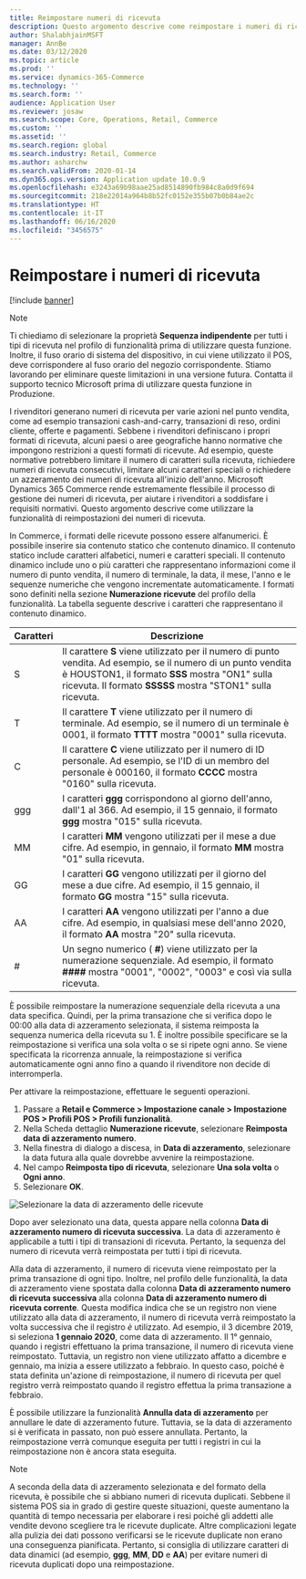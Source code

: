 ```yaml
---
title: Reimpostare numeri di ricevuta
description: Questo argomento descrive come reimpostare i numeri di ricevuta utilizzati per varie azioni a una determinata data (ad esempio, l'anno fiscale o l'anno di calendario).
author: ShalabhjainMSFT
manager: AnnBe
ms.date: 03/12/2020
ms.topic: article
ms.prod: ''
ms.service: dynamics-365-Commerce
ms.technology: ''
ms.search.form: ''
audience: Application User
ms.reviewer: josaw
ms.search.scope: Core, Operations, Retail, Commerce
ms.custom: ''
ms.assetid: ''
ms.search.region: global
ms.search.industry: Retail, Commerce
ms.author: asharchw
ms.search.validFrom: 2020-01-14
ms.dyn365.ops.version: Application update 10.0.9
ms.openlocfilehash: e3243a69b98aae25ad8514890fb984c8a0d9f694
ms.sourcegitcommit: 218e22014a964b8b52fc0152e355b07b0b84ae2c
ms.translationtype: HT
ms.contentlocale: it-IT
ms.lasthandoff: 06/16/2020
ms.locfileid: "3456575"
---
```

# <a name="reset-receipt-numbers"></a>Reimpostare i numeri di ricevuta 

[!include [banner](includes/banner.md)]

> [!NOTE]
> Ti chiediamo di selezionare la proprietà **Sequenza indipendente** per tutti i tipi di ricevuta nel profilo di funzionalità prima di utilizzare questa funzione. Inoltre, il fuso orario di sistema del dispositivo, in cui viene utilizzato il POS, deve corrispondere al fuso orario del negozio corrispondente. Stiamo lavorando per eliminare queste limitazioni in una versione futura. Contatta il supporto tecnico Microsoft prima di utilizzare questa funzione in Produzione.

I rivenditori generano numeri di ricevuta per varie azioni nel punto vendita, come ad esempio transazioni cash-and-carry, transazioni di reso, ordini cliente, offerte e pagamenti. Sebbene i rivenditori definiscano i propri formati di ricevuta, alcuni paesi o aree geografiche hanno normative che impongono restrizioni a questi formati di ricevute. Ad esempio, queste normative potrebbero limitare il numero di caratteri sulla ricevuta, richiedere numeri di ricevuta consecutivi, limitare alcuni caratteri speciali o richiedere un azzeramento dei numeri di ricevuta all'inizio dell'anno. Microsoft Dynamics 365 Commerce rende estremamente flessibile il processo di gestione dei numeri di ricevuta, per aiutare i rivenditori a soddisfare i requisiti normativi. Questo argomento descrive come utilizzare la funzionalità di reimpostazioni dei numeri di ricevuta.

In Commerce, i formati delle ricevute possono essere alfanumerici. È possibile inserire sia contenuto statico che contenuto dinamico. Il contenuto statico include caratteri alfabetici, numeri e caratteri speciali. Il contenuto dinamico include uno o più caratteri che rappresentano informazioni come il numero di punto vendita, il numero di terminale, la data, il mese, l'anno e le sequenze numeriche che vengono incrementate automaticamente. I formati sono definiti nella sezione **Numerazione ricevute** del profilo della funzionalità. La tabella seguente descrive i caratteri che rappresentano il contenuto dinamico.

| Caratteri | Descrizione |
|------------|-------------|
| S          | Il carattere **S** viene utilizzato per il numero di punto vendita. Ad esempio, se il numero di un punto vendita è HOUSTON1, il formato **SSS** mostra "ON1" sulla ricevuta. Il formato **SSSSS** mostra "STON1" sulla ricevuta. |
| T          | Il carattere **T** viene utilizzato per il numero di terminale. Ad esempio, se il numero di un terminale è 0001, il formato **TTTT** mostra "0001" sulla ricevuta. |
| C          | Il carattere **C** viene utilizzato per il numero di ID personale. Ad esempio, se l'ID di un membro del personale è 000160, il formato **CCCC** mostra "0160" sulla ricevuta. |
| ggg        | I caratteri **ggg** corrispondono al giorno dell'anno, dall'1 al 366. Ad esempio, il 15 gennaio, il formato **ggg** mostra "015" sulla ricevuta. |
| MM         | I caratteri **MM** vengono utilizzati per il mese a due cifre. Ad esempio, in gennaio, il formato **MM** mostra "01" sulla ricevuta. |
| GG         | I caratteri **GG** vengono utilizzati per il giorno del mese a due cifre. Ad esempio, il 15 gennaio, il formato **GG** mostra "15" sulla ricevuta. |
| AA         | I caratteri **AA** vengono utilizzati per l'anno a due cifre. Ad esempio, in qualsiasi mese dell'anno 2020, il formato **AA** mostra "20" sulla ricevuta. |
| \#         | Un segno numerico ( **\#**) viene utilizzato per la numerazione sequenziale. Ad esempio, il formato **####** mostra "0001", "0002", "0003" e così via sulla ricevuta. |

È possibile reimpostare la numerazione sequenziale della ricevuta a una data specifica. Quindi, per la prima transazione che si verifica dopo le 00:00 alla data di azzeramento selezionata, il sistema reimposta la sequenza numerica della ricevuta su 1. È inoltre possibile specificare se la reimpostazione si verifica una sola volta o se si ripete ogni anno. Se viene specificata la ricorrenza annuale, la reimpostazione si verifica automaticamente ogni anno fino a quando il rivenditore non decide di interromperla. 

Per attivare la reimpostazione, effettuare le seguenti operazioni.

1. Passare a **Retail e Commerce \> Impostazione canale \> Impostazione POS \> Profili POS \> Profili funzionalità**.
1. Nella Scheda dettaglio **Numerazione ricevute**, selezionare **Reimposta data di azzeramento numero**.
1. Nella finestra di dialogo a discesa, in **Data di azzeramento**, selezionare la data futura alla quale dovrebbe avvenire la reimpostazione.
1. Nel campo **Reimposta tipo di ricevuta**, selezionare **Una sola volta** o **Ogni anno**.
1. Selezionare **OK**.

![Selezionare la data di azzeramento delle ricevute](media/Enable_receipt_reset.png "Selezionare la data di azzeramento delle ricevute")

Dopo aver selezionato una data, questa appare nella colonna **Data di azzeramento numero di ricevuta successiva**. La data di azzeramento è applicabile a tutti i tipi di transazioni di ricevuta. Pertanto, la sequenza del numero di ricevuta verrà reimpostata per tutti i tipi di ricevuta.

Alla data di azzeramento, il numero di ricevuta viene reimpostato per la prima transazione di ogni tipo. Inoltre, nel profilo delle funzionalità, la data di azzeramento viene spostata dalla colonna **Data di azzeramento numero di ricevuta successiva** alla colonna **Data di azzeramento numero di ricevuta corrente**. Questa modifica indica che se un registro non viene utilizzato alla data di azzeramento, il numero di ricevuta verrà reimpostato la volta successiva che il registro *è* utilizzato. Ad esempio, il 3 dicembre 2019, si seleziona **1 gennaio 2020**, come data di azzeramento. Il 1° gennaio, quando i registri effettuano la prima transazione, il numero di ricevuta viene reimpostato. Tuttavia, un registro non viene utilizzato affatto a dicembre e gennaio, ma inizia a essere utilizzato a febbraio. In questo caso, poiché è stata definita un'azione di reimpostazione, il numero di ricevuta per quel registro verrà reimpostato quando il registro effettua la prima transazione a febbraio.

È possibile utilizzare la funzionalità **Annulla data di azzeramento** per annullare le date di azzeramento future. Tuttavia, se la data di azzeramento si è verificata in passato, non può essere annullata. Pertanto, la reimpostazione verrà comunque eseguita per tutti i registri in cui la reimpostazione non è ancora stata eseguita.

> [!NOTE]
> A seconda della data di azzeramento selezionata e del formato della ricevuta, è possibile che si abbiano numeri di ricevuta duplicati. Sebbene il sistema POS sia in grado di gestire queste situazioni, queste aumentano la quantità di tempo necessaria per elaborare i resi poiché gli addetti alle vendite devono scegliere tra le ricevute duplicate. Altre complicazioni legate alla pulizia dei dati possono verificarsi se le ricevute duplicate non erano una conseguenza pianificata. Pertanto, si consiglia di utilizzare caratteri di data dinamici (ad esempio, **ggg**, **MM**, **DD** e **AA**) per evitare numeri di ricevuta duplicati dopo una reimpostazione.
